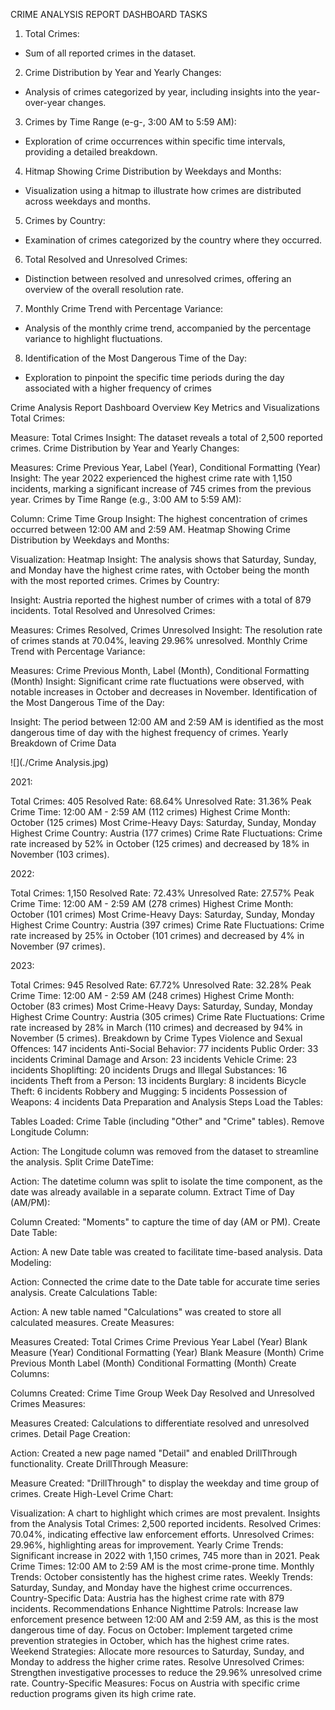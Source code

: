 CRIME ANALYSIS REPORT
DASHBOARD TASKS
1. Total Crimes:
- Sum of all reported crimes in the dataset.
2. Crime Distribution by Year and Yearly Changes:
- Analysis of crimes categorized by year, including insights into the year-over-year changes.
3. Crimes by Time Range (e-g-, 3:00 AM to 5:59 AM):
- Exploration of crime occurrences within specific time intervals, providing a detailed breakdown.
4. Hitmap Showing Crime Distribution by Weekdays and Months:
- Visualization using a hitmap to illustrate how crimes are distributed across weekdays and months.
5. Crimes by Country:
- Examination of crimes categorized by the country where they occurred.
6. Total Resolved and Unresolved Crimes:
- Distinction between resolved and unresolved crimes, offering an overview of the overall resolution rate.
7. Monthly Crime Trend with Percentage Variance:
- Analysis of the monthly crime trend, accompanied by the percentage variance to highlight fluctuations.
8. Identification of the Most Dangerous Time of the Day:
- Exploration to pinpoint the specific time periods during the day associated with a higher frequency of crimes


Crime Analysis Report
Dashboard Overview
Key Metrics and Visualizations
Total Crimes:

Measure: Total Crimes
Insight: The dataset reveals a total of 2,500 reported crimes.
Crime Distribution by Year and Yearly Changes:

Measures: Crime Previous Year, Label (Year), Conditional Formatting (Year)
Insight: The year 2022 experienced the highest crime rate with 1,150 incidents, marking a significant increase of 745 crimes from the previous year.
Crimes by Time Range (e.g., 3:00 AM to 5:59 AM):

Column: Crime Time Group
Insight: The highest concentration of crimes occurred between 12:00 AM and 2:59 AM.
Heatmap Showing Crime Distribution by Weekdays and Months:

Visualization: Heatmap
Insight: The analysis shows that Saturday, Sunday, and Monday have the highest crime rates, with October being the month with the most reported crimes.
Crimes by Country:

Insight: Austria reported the highest number of crimes with a total of 879 incidents.
Total Resolved and Unresolved Crimes:

Measures: Crimes Resolved, Crimes Unresolved
Insight: The resolution rate of crimes stands at 70.04%, leaving 29.96% unresolved.
Monthly Crime Trend with Percentage Variance:

Measures: Crime Previous Month, Label (Month), Conditional Formatting (Month)
Insight: Significant crime rate fluctuations were observed, with notable increases in October and decreases in November.
Identification of the Most Dangerous Time of the Day:

Insight: The period between 12:00 AM and 2:59 AM is identified as the most dangerous time of day with the highest frequency of crimes.
Yearly Breakdown of Crime Data

![](./Crime Analysis.jpg)

2021:

Total Crimes: 405
Resolved Rate: 68.64%
Unresolved Rate: 31.36%
Peak Crime Time: 12:00 AM - 2:59 AM (112 crimes)
Highest Crime Month: October (125 crimes)
Most Crime-Heavy Days: Saturday, Sunday, Monday
Highest Crime Country: Austria (177 crimes)
Crime Rate Fluctuations: Crime rate increased by 52% in October (125 crimes) and decreased by 18% in November (103 crimes).


2022:

Total Crimes: 1,150
Resolved Rate: 72.43%
Unresolved Rate: 27.57%
Peak Crime Time: 12:00 AM - 2:59 AM (278 crimes)
Highest Crime Month: October (101 crimes)
Most Crime-Heavy Days: Saturday, Sunday, Monday
Highest Crime Country: Austria (397 crimes)
Crime Rate Fluctuations: Crime rate increased by 25% in October (101 crimes) and decreased by 4% in November (97 crimes).


2023:

Total Crimes: 945
Resolved Rate: 67.72%
Unresolved Rate: 32.28%
Peak Crime Time: 12:00 AM - 2:59 AM (248 crimes)
Highest Crime Month: October (83 crimes)
Most Crime-Heavy Days: Saturday, Sunday, Monday
Highest Crime Country: Austria (305 crimes)
Crime Rate Fluctuations: Crime rate increased by 28% in March (110 crimes) and decreased by 94% in November (5 crimes).
Breakdown by Crime Types
Violence and Sexual Offences: 147 incidents
Anti-Social Behavior: 77 incidents
Public Order: 33 incidents
Criminal Damage and Arson: 23 incidents
Vehicle Crime: 23 incidents
Shoplifting: 20 incidents
Drugs and Illegal Substances: 16 incidents
Theft from a Person: 13 incidents
Burglary: 8 incidents
Bicycle Theft: 6 incidents
Robbery and Mugging: 5 incidents
Possession of Weapons: 4 incidents
Data Preparation and Analysis Steps
Load the Tables:

Tables Loaded: Crime Table (including "Other" and "Crime" tables).
Remove Longitude Column:

Action: The Longitude column was removed from the dataset to streamline the analysis.
Split Crime DateTime:

Action: The datetime column was split to isolate the time component, as the date was already available in a separate column.
Extract Time of Day (AM/PM):

Column Created: "Moments" to capture the time of day (AM or PM).
Create Date Table:

Action: A new Date table was created to facilitate time-based analysis.
Data Modeling:

Action: Connected the crime date to the Date table for accurate time series analysis.
Create Calculations Table:

Action: A new table named "Calculations" was created to store all calculated measures.
Create Measures:

Measures Created:
Total Crimes
Crime Previous Year
Label (Year)
Blank Measure (Year)
Conditional Formatting (Year)
Blank Measure (Month)
Crime Previous Month
Label (Month)
Conditional Formatting (Month)
Create Columns:

Columns Created:
Crime Time Group
Week Day
Resolved and Unresolved Crimes Measures:

Measures Created: Calculations to differentiate resolved and unresolved crimes.
Detail Page Creation:

Action: Created a new page named "Detail" and enabled DrillThrough functionality.
Create DrillThrough Measure:

Measure Created: "DrillThrough" to display the weekday and time group of crimes.
Create High-Level Crime Chart:

Visualization: A chart to highlight which crimes are most prevalent.
Insights from the Analysis
Total Crimes: 2,500 reported incidents.
Resolved Crimes: 70.04%, indicating effective law enforcement efforts.
Unresolved Crimes: 29.96%, highlighting areas for improvement.
Yearly Crime Trends: Significant increase in 2022 with 1,150 crimes, 745 more than in 2021.
Peak Crime Times: 12:00 AM to 2:59 AM is the most crime-prone time.
Monthly Trends: October consistently has the highest crime rates.
Weekly Trends: Saturday, Sunday, and Monday have the highest crime occurrences.
Country-Specific Data: Austria has the highest crime rate with 879 incidents.
Recommendations
Enhance Nighttime Patrols: Increase law enforcement presence between 12:00 AM and 2:59 AM, as this is the most dangerous time of day.
Focus on October: Implement targeted crime prevention strategies in October, which has the highest crime rates.
Weekend Strategies: Allocate more resources to Saturday, Sunday, and Monday to address the higher crime rates.
Resolve Unresolved Crimes: Strengthen investigative processes to reduce the 29.96% unresolved crime rate.
Country-Specific Measures: Focus on Austria with specific crime reduction programs given its high crime rate.
